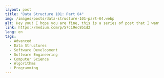 ```yaml
---
layout: post
title: "Data Structure 101: Part 04"
img: /images/posts/data-structure-101-part-04.webp
alt: Hey you! I hope you are fine, this is a series of post that I want to explore some concepts of Data Structure, and this is the part 4.
link: https://medium.com/p/57c19ec8b1d2
lang: en
tags:
  - Advanced
  - Data Structures
  - Software Development
  - Software Engineering
  - Computer Science
  - Algorithms
  - Programming
---
```

